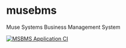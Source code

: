 # musebms

Muse Systems Business Management System

[![MSBMS Application CI](https://github.com/MuseSystems/musebms/actions/workflows/msbms_application.yml/badge.svg)](https://github.com/MuseSystems/musebms/actions/workflows/msbms_application.yml)
